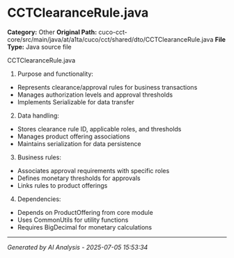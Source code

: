 # CCTClearanceRule.java

**Category:** Other
**Original Path:** cuco-cct-core/src/main/java/at/a1ta/cuco/cct/shared/dto/CCTClearanceRule.java
**File Type:** Java source file

CCTClearanceRule.java

1. Purpose and functionality:
- Represents clearance/approval rules for business transactions
- Manages authorization levels and approval thresholds
- Implements Serializable for data transfer

2. Data handling:
- Stores clearance rule ID, applicable roles, and thresholds
- Manages product offering associations
- Maintains serialization for data persistence

3. Business rules:
- Associates approval requirements with specific roles
- Defines monetary thresholds for approvals
- Links rules to product offerings

4. Dependencies:
- Depends on ProductOffering from core module
- Uses CommonUtils for utility functions
- Requires BigDecimal for monetary calculations

---
*Generated by AI Analysis - 2025-07-05 15:53:34*
